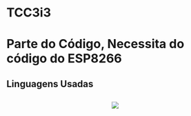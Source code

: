 # TCC3i3

<h1>Parte do Código, Necessita do código do ESP8266</h1>

<h2>Linguagens Usadas<h2>
<p align="center">
  <a href="https://skillicons.dev">
    <img src="https://skillicons.dev/icons?i=cp,react,nodejs,css,js" />
  </a>
</p>
